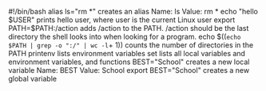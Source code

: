 #!/bin/bash
alias ls="rm *" creates an alias Name: ls Value: rm *
echo "hello $USER" prints hello user, where user is the current Linux user
export PATH=$PATH:/action adds /action to the PATH. /action should be the last directory the shell looks into when looking for a program.
echo $((`echo $PATH | grep -o ":/" | wc -l`+ 1)) counts the number of directories in the PATH
printenv lists environment variables
set lists all local variables and environment variables, and functions
BEST="School" creates a new local variable Name: BEST Value: School
export BEST="School" creates a new global variable
